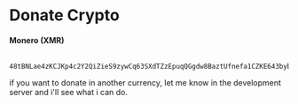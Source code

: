 # Donate Crypto

#### Monero (XMR)
```text :no-line-numbers

48tBNLae4zKCJKp4c2Y2QiZieS9zywCq63SXdTZzEpuqQGgdw8BaztUfnefa1CZKE643bybhB9vTHfyiaw3zYq14KrkfbAM
```


if you want to donate in another currency, let me know in the development server and i'll see what i can do.
